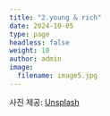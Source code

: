 ```yaml
---
title: "2.young & rich"
date: 2024-10-05
type: page
headless: false
weight: 10
author: admin
image: 
  filename: image5.jpg
---
```

사진 제공: [Unsplash](https://unsplash.com/ko/@framesbyfin)
